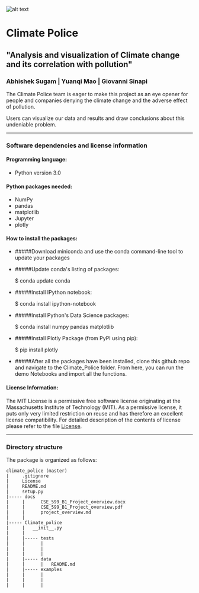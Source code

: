 ![alt text](https://github.com/abhisheksugam/Climate_Police/blob/master/docs/logo.png "Climate_Police ")
# Climate Police
## "Analysis and visualization of Climate change and its correlation with pollution"  

### Abhishek Sugam |  Yuanqi Mao | Giovanni Sinapi

The Climate Police team is eager to make this project as an eye opener for people and companies denying the climate change and the adverse effect of pollution.

Users can visualize our data and results and draw conclusions about this undeniable problem.



----
### Software dependencies and license information

#### Programming language:

- Python version 3.0

#### Python packages needed:

- NumPy
- pandas
- matplotlib
- Jupyter
- plotly

#### How to install the packages:

- #####Download miniconda and use the conda command-line tool to update your packages 

- #####Update conda's listing of packages:

    $ conda update conda

- #####Install IPython notebook:

    $ conda install ipython-notebook

- #####Install Python's Data Science packages:

    $ conda install numpy pandas matplotlib

- #####Install Plotly Package (from PyPI using pip):

    $ pip install plotly


- #####After all the packages have been installed, clone this github repo and navigate to the Climate_Police folder. From here, you can run the demo Notebooks and import all the functions. 

#### License Information:

The MIT License is a permissive free software license originating at the Massachusetts Institute of Technology (MIT). As a permissive license, it puts only very limited restriction on reuse and has therefore an excellent license compatibility. For detailed description of the contents of license please refer to the file [License](https://github.com/abhisheksugam/Climate_Police/blob/master/License).


----
### Directory structure

The package is organized as follows:
```
climate_police (master)
|     .gitignore
|     License
|     README.md
|     setup.py
|----- docs
|     |      CSE_599_B1_Project_overview.docx
|     |      CSE_599_B1_Project_overview.pdf
|     |      project_overview.md
|     |      
|----- Climate_police
|     |   __init__.py
|     |
|     |----- tests
|     |      |  
|     |      |  
|     |      |    
|     |----- data
|     |      |   README.md 
|     |----- examples 
|     |      |  
|     |      |  
|     |      |  
